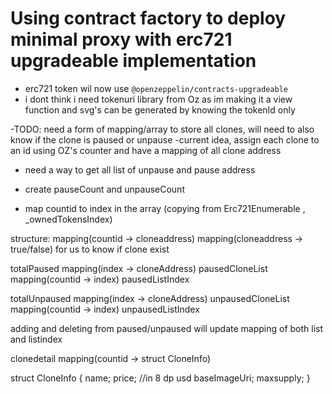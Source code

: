 # Using contract factory to deploy minimal proxy with erc721 upgradeable implementation
- erc721 token wil now use `@openzeppelin/contracts-upgradeable`
- i dont think i need tokenuri library from Oz as im making it a view function and svg's can be generated by knowing the tokenId only

-TODO: need a form of mapping/array to store all clones, will need to also know if the clone is paused or unpause
-current idea, assign each clone to an id using OZ's counter and have a mapping of all clone address
- need a way to get all list of unpause and pause address

- create pauseCount and unpauseCount
- map countid to index in the array (copying from Erc721Enumerable , _ownedTokensIndex)

structure:
mapping(countid -> cloneaddress)
mapping(cloneaddress -> true/false) for us to know if clone exist

totalPaused
mapping(index -> cloneAddress) pausedCloneList
mapping(countid -> index) pausedListIndex

totalUnpaused
mapping(index -> cloneAddress) unpausedCloneList
mapping(countid -> index) unpausedListIndex

adding and deleting from paused/unpaused will update mapping of both list and listindex


clonedetail
mapping(countid -> struct CloneInfo)

struct CloneInfo {
    name;
    price;  //in 8 dp usd
    baseImageUri;
    maxsupply;
}